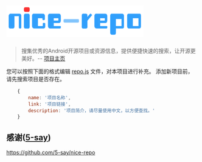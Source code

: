 ![logo](/assets/img/logo.png "nice-repo")
=========

> 搜集优秀的Android开源项目或资源信息，提供便捷快速的搜索，让开源更美好。-- [项目主页](http://dusunboy.github.io/android-nice-repo)

您可以按照下面的格式编辑 [repo.js](/assets/js/repo.js) 文件，对本项目进行补充。
添加新项目前，请先搜索项目是否存在。

```javascript
    {
        name: '项目名称',
        link: '项目链接',
        description: '项目简介，请尽量使用中文，以方便查找。'
    }
```

感谢([5-say](https://github.com/5-say))
-------
https://github.com/5-say/nice-repo<br>